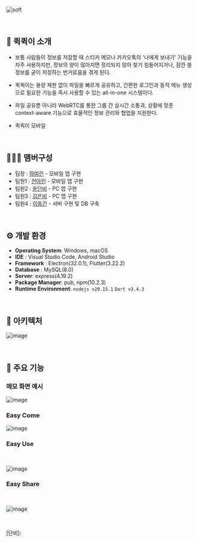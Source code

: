 <br>

![soft](https://capsule-render.vercel.app/api?type=egg&height=197&color=gradient&text=Quick%20Quick&section=header&reversal=true)

<br> 

## 🚩 퀵퀵이 소개
- 보통 사람들이 정보를 저장할 때 스티커 메모나 카카오톡의 '나에게 보내기' 기능을 자주 사용하지만, 정보의 양이 많아지면 정리되지 않아 찾기 힘들어지거나, 잠깐 쓸 정보를 굳이 저장하는 번거로움을 겪게 된다.
  
- 퀵퀵이는 용량 제한 없이 파일을 빠르게 공유하고, 간편한 로그인과 동적 메뉴 생성으로 필요한 기능을 즉시 사용할 수 있는 all-in-one 시스템이다.
  
- 파일 공유뿐 아니라 WebRTC를 통한 그룹 간 실시간 소통과, 상황에 맞춘 context-aware 기능으로 효율적인 정보 관리와 협업을 지원한다.

- <a href="https://github.com/HwangCheese/QuickQuick-mobile" style="text-decoration: none;">퀵퀵이 모바일</a>
<br>

## 🧑‍🤝‍🧑 맴버구성
 - 팀장 : [하여린](https://github.com/niroey) - 모바일 앱 구현
 - 팀원1 : [전아린](https://github.com/flsrinn) - 모바일 앱 구현
 - 팀원2 : [윤단비](https://github.com/yoondanbi) - PC 앱 구현
 - 팀원3 : [김은비](https://github.com/ssilverrain) - PC 앱 구현
 - 팀원4 : [이동건](https://github.com/mvg01) - 서버 구현 및 DB 구축
<br>

 ## ⚙️ 개발 환경
- **Operating System**: Windows, macOS
- **IDE** : Visual Studio Code, Android Studio
- **Framework** : Electron(32.0.1), Flutter(3.22.2)
- **Database** : MySQL(8.0)
- **Server**: express(4.19.2)
- **Package Manager**: pub, npm(10.2.3)
- **Runtime Environment**: `nodejs v20.15.1` `Dart v3.4.3`
<br>

## 🔧 아키텍처
![image](https://github.com/user-attachments/assets/84874df0-6ed7-47a6-ab71-46cdd73fe811)

<br>

## 💝 주요 기능
### 메모 화면 예시
![image](https://github.com/user-attachments/assets/36a6df82-c998-42f2-8b1a-a3f855283400)

### Easy Come

![image](https://github.com/user-attachments/assets/2a6b8d1e-38d2-4e92-a7ea-652cd8b6e95c)
### Easy Use
<br>

![image](https://github.com/user-attachments/assets/f51029db-c60f-473f-aca7-30aa58dd3b80)
### Easy Share
<br>

![image](https://github.com/user-attachments/assets/c9f6041a-b4a4-4a19-87ec-ef63d6f25a3c)

<br>

[은비]:
[여린]:
[단비]: